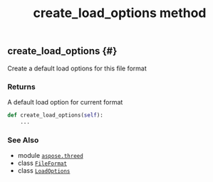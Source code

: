 ﻿---
title: create_load_options method
second_title: Aspose.3D for Python via .NET API References
description: 
type: docs
weight: 20
url: /aspose.threed/fileformat/create_load_options/
is_root: false
---

## create_load_options {#}

Create a default load options for this file format


### Returns 


A default load option for current format


```python
def create_load_options(self):
    ...
```





### See Also
* module [`aspose.threed`](../../)
* class [`FileFormat`](/3d/python-net/aspose.threed/fileformat)
* class [`LoadOptions`](/3d/python-net/aspose.threed.formats/loadoptions)
